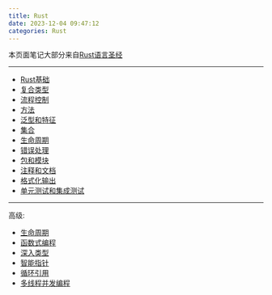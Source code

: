 ```yaml
---
title: Rust
date: 2023-12-04 09:47:12
categories: Rust
---
```


本页面笔记大部分来自[Rust语言圣经](http://course.rs/basic/base-type/statement-expression.html)

---

- [Rust基础](/rust/basic)
- [复合类型](/rust/composite-type)
- [流程控制](/rust/flow-control)
- [方法](/rust/method)
- [泛型和特征](/rust/generics_and_trait)
- [集合](/rust/collections)
- [生命周期](/rust/lifecycle)
- [错误处理](/rust/exception-handle)
- [包和模块](/rust/packages)
- [注释和文档](/rust/rust-doc)
- [格式化输出](/rust/output-format)
- [单元测试和集成测试](/rust/test)

---

高级:

- [生命周期](/rust/advance/lifecycle)
- [函数式编程](/rust/advance/functional-programming)
- [深入类型](/rust/advance/type)
- [智能指针](/rust/advance/smart-pointer)
- [循环引用](/rust/cricle-self-ref)
- [多线程并发编程](/rust/thread)